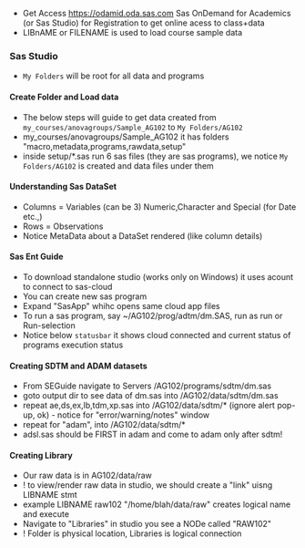 * Get Access  https://odamid.oda.sas.com Sas OnDemand for Academics (or Sas Studio) for Registration to get online acess to class+data
* LIBnAME or FILENAME is used to load course sample data

### Sas Studio
* `My Folders` will be root for all data and programs
#### Create Folder and Load data
* The below steps will guide to get data created from `my_courses/anovagroups/Sample_AG102` to `My Folders/AG102`
* my_courses/anovagroups/Sample_AG102 it has folders "macro,metadata,programs,rawdata,setup"
* inside setup/*.sas run 6 sas files (they are sas programs), we notice `My Folders/AG102` is created and data files under them
#### Understanding Sas DataSet
* Columns = Variables (can be 3) Numeric,Character and Special (for Date etc.,)
* Rows = Observations
* Notice MetaData about a DataSet rendered (like column details)
#### Sas Ent Guide
* To download standalone studio (works only on Windows) it uses acount to connect to sas-cloud
* You  can create new sas program
* Expand "SasApp" whihc opens same cloud app files
* To run a sas program, say ~/AG102/prog/adtm/dm.SAS, run as run or Run-selection
* Notice below  `statusbar` it shows cloud connected and current status of programs execution status
#### Creating SDTM and ADAM datasets
* From SEGuide navigate to Servers /AG102/programs/sdtm/dm.sas
* goto output dir to see data of dm.sas into /AG102/data/sdtm/dm.sas
* repeat ae,ds,ex,lb,tdm,xp.sas into /AG102/data/sdtm/* (ignore alert pop-up, ok) - notice for "error/warning/notes" window
* repeat for "adam", into /AG102/data/sdtm/* 
* adsl.sas should be FIRST in adam and come to adam only after sdtm!
#### Creating Library
* Our raw data is  in AG102/data/raw
* ! to view/render raw data in studio, we should create a "link" uisng LIBNAME stmt
* example LIBNAME raw102 "/home/blah/data/raw" creates logical name and execute
* Navigate to "Libraries" in studio you see a NODe called "RAW102"
* ! Folder is physical location, Libraries is logical connection 
  
